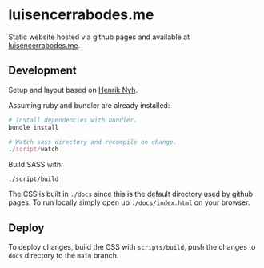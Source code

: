 # luisencerrabodes.me

Static website hosted via github pages and available at [luisencerrabodes.me](https://luisencerrabodes.me).


## Development

Setup and layout based on [Henrik Nyh](https://henrik.nyh.se/).

Assuming ruby and bundler are already installed:

```ruby
# Install dependencies with bundler.
bundle install

# Watch sass directory and recompile on change.
./script/watch
```

Build SASS with:
```
./script/build
```

The CSS is built in `./docs` since this is the default directory used by github pages. To run locally simply open
up `./docs/index.html` on your browser.

## Deploy

To deploy changes, build the CSS with `scripts/build`, push the changes to `docs` directory to the `main` branch.

